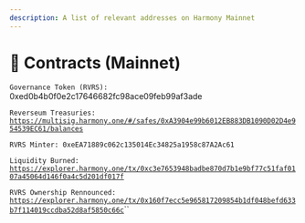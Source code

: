 ```yaml
---
description: A list of relevant addresses on Harmony Mainnet
---
```


# 🎫 Contracts (Mainnet)

`Governance Token (RVRS): `0xed0b4b0f0e2c17646682fc98ace09feb99af3ade` `

`Reverseum Treasuries: `[`https://multisig.harmony.one/#/safes/0xA3904e99b6012EB883DB1090D02D4e954539EC61/balances`](https://multisig.harmony.one/#/safes/0xA3904e99b6012EB883DB1090D02D4e954539EC61/balances)` `

`RVRS Minter: 0xeEA71889c062c135014Ec34825a1958c87A2Ac61 `

`Liquidity Burned: `[`https://explorer.harmony.one/tx/0xc3e7653948badbe870d7b1e9bf77c51faf0107a45064d146f0a4c5d201df017f`](https://explorer.harmony.one/tx/0xc3e7653948badbe870d7b1e9bf77c51faf0107a45064d146f0a4c5d201df017f)` `

`RVRS Ownership Rennounced: `[`https://explorer.harmony.one/tx/0x160f7ecc5e965817209854b1df048befd633b7f114019ccdba52d8af5850c66c`](https://explorer.harmony.one/tx/0x160f7ecc5e965817209854b1df048befd633b7f114019ccdba52d8af5850c66c)``
